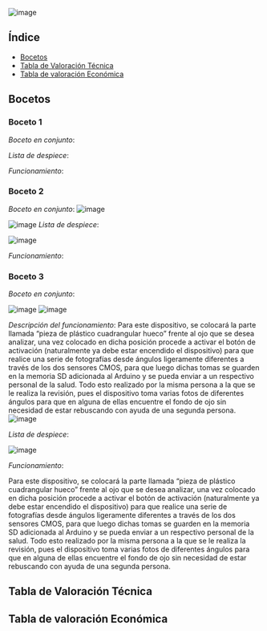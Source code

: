 

![image](https://github.com/Arianadextre/PROYECTO-DE-FUNBIO-1/assets/143019386/96d31fb6-1b95-4c66-a07a-bfc1a709cec6)


## Índice
- [Bocetos](#Bocetos)
- [Tabla de Valoración Técnica](#Tabla-de-Valoración-Técnica)
- [Tabla de valoración Económica](#Tabla-de-valoración-Económica)

## Bocetos
### Boceto 1
*Boceto en conjunto*:

*Lista de despiece*:

*Funcionamiento*:


### Boceto 2
*Boceto en conjunto*:
![image](https://github.com/Arianadextre/PROYECTO-DE-FUNBIO-1/assets/143019275/242bb414-deb8-427d-8276-0ba64f1c886f)

![image](https://github.com/Arianadextre/PROYECTO-DE-FUNBIO-1/assets/143019275/b2fdc3a3-eb57-48c6-bcbe-ef757fa534dd)
*Lista de despiece*:

![image](https://github.com/Arianadextre/PROYECTO-DE-FUNBIO-1/assets/143019275/32dbf414-b559-4af9-8da9-cb69209a8ffb)

*Funcionamiento*:

### Boceto 3
*Boceto en conjunto*:



![image](https://github.com/Arianadextre/PROYECTO-DE-FUNBIO-1/assets/143018747/2e858a24-b982-44a6-b098-b593a5eec689)
![image](https://github.com/Arianadextre/PROYECTO-DE-FUNBIO-1/assets/143018747/c8d363bd-d438-4e7e-a8f9-81585d93db25)

*Descripción del funcionamiento*:
Para este dispositivo, se colocará la parte llamada “pieza de plástico cuadrangular hueco” frente al ojo que se desea analizar, una vez colocado en dicha posición procede a activar el botón de activación (naturalmente ya debe estar encendido el dispositivo) para que realice una serie de fotografías desde ángulos ligeramente diferentes a través de los dos sensores CMOS, para que luego dichas tomas se guarden en la memoria SD adicionada al Arduino y se pueda enviar a un respectivo personal de la salud. Todo esto realizado por la misma persona a la que se le realiza la revisión, pues el dispositivo toma varias fotos de diferentes ángulos para que en alguna de ellas encuentre el fondo de ojo sin necesidad de estar rebuscando con ayuda de una segunda persona.
![image](https://github.com/Arianadextre/PROYECTO-DE-FUNBIO-1/assets/143018747/486dae51-86c5-4ada-bcf9-707c06099c42)

*Lista de despiece*:

![image](https://github.com/Arianadextre/PROYECTO-DE-FUNBIO-1/assets/143018747/486dae51-86c5-4ada-bcf9-707c06099c42)


*Funcionamiento*:

Para este dispositivo, se colocará la parte llamada “pieza de plástico cuadrangular hueco” frente al ojo que se desea analizar, una vez colocado en dicha posición procede a activar el botón de activación (naturalmente ya debe estar encendido el dispositivo) para que realice una serie de fotografías desde ángulos ligeramente diferentes a través de los dos sensores CMOS, para que luego dichas tomas se guarden en la memoria SD adicionada al Arduino y se pueda enviar a un respectivo personal de la salud. Todo esto realizado por la misma persona a la que se le realiza la revisión, pues el dispositivo toma varias fotos de diferentes ángulos para que en alguna de ellas encuentre el fondo de ojo sin necesidad de estar rebuscando con ayuda de una segunda persona.

## Tabla de Valoración Técnica




## Tabla de valoración Económica




